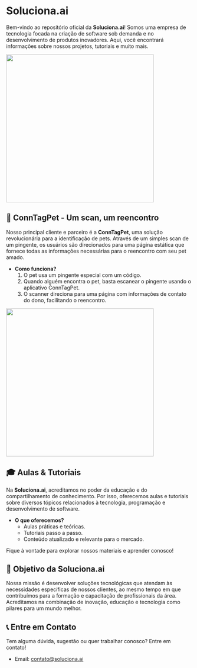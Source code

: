# Soluciona.ai

Bem-vindo ao repositório oficial da **Soluciona.ai**! Somos uma empresa de tecnologia focada na criação de software sob demanda e no desenvolvimento de produtos inovadores. Aqui, você encontrará informações sobre nossos projetos, tutoriais e muito mais.

<img src="https://github.com/user-attachments/assets/53c71a92-c714-400d-a898-f43a5d7edb8a" width="400">


## 🐾 ConnTagPet - Um scan, um reencontro

Nosso principal cliente e parceiro é a **ConnTagPet**, uma solução revolucionária para a identificação de pets. Através de um simples scan de um pingente, os usuários são direcionados para uma página estática que fornece todas as informações necessárias para o reencontro com seu pet amado.

- **Como funciona?**
  1. O pet usa um pingente especial com um código.
  2. Quando alguém encontra o pet, basta escanear o pingente usando o aplicativo ConnTagPet.
  3. O scanner direciona para uma página com informações de contato do dono, facilitando o reencontro.

<img src="https://github.com/user-attachments/assets/9879f1bf-80dc-46ce-adc6-cd09b144d652" width="400">



## 🎓 Aulas & Tutoriais

Na **Soluciona.ai**, acreditamos no poder da educação e do compartilhamento de conhecimento. Por isso, oferecemos aulas e tutoriais sobre diversos tópicos relacionados à tecnologia, programação e desenvolvimento de software.

- **O que oferecemos?**
  - Aulas práticas e teóricas.
  - Tutoriais passo a passo.
  - Conteúdo atualizado e relevante para o mercado.

Fique à vontade para explorar nossos materiais e aprender conosco!

## 🎯 Objetivo da Soluciona.ai

Nossa missão é desenvolver soluções tecnológicas que atendam às necessidades específicas de nossos clientes, ao mesmo tempo em que contribuímos para a formação e capacitação de profissionais da área. Acreditamos na combinação de inovação, educação e tecnologia como pilares para um mundo melhor.

## 📞 Entre em Contato

Tem alguma dúvida, sugestão ou quer trabalhar conosco? Entre em contato!

- Email: [contato@soluciona.ai](mailto:contato@soluciona.ai)

